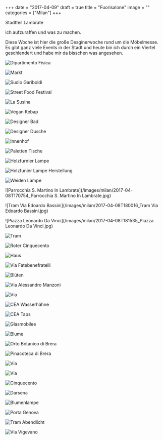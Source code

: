 +++
date = "2017-04-09"
draft = true
title = "Fuorisalone"
image = ""
categories = ["Milan"]
+++

Stadtteil Lambrate

ich aufzuraffen und was zu machen.

Diese Woche ist hier die große Desginerwoche rund um die Möbelmesse.
Es gibt ganz viele Events in der Stadt
und heute bin ich durch ein Viertel geschlendert
und habe mir da bisschen was angesehen.

![Dipartimento Fisica](/images/milan/2017-04-08T150840_Dipartimento-Fisica.jpg)

![Markt](/images/milan/2017-04-08T151810_Markt.jpg)

![Sudio Gariboldi](/images/milan/2017-04-08T154144_Sudio-Gariboldi.jpg)

![Street Food Festival](/images/milan/2017-04-08T160317_Street-Food-Festival.jpg)

![La Susina](/images/milan/2017-04-08T161106_La-Susina.jpg)

![Vegan Kebap](/images/milan/2017-04-08T161736_Vegan-Kebap.jpg)

![Designer Bad](/images/milan/2017-04-08T164521_Designer-Bad.jpg)

![Designer Dusche](/images/milan/2017-04-08T164618_Designer-Dusche.jpg)

![Innenhof](/images/milan/2017-04-08T164722_Innenhof.jpg)

![Paletten Tische](/images/milan/2017-04-08T165010_Paletten-Tische.jpg)

![Holzfurnier Lampe](/images/milan/2017-04-08T165534_Holzfurnier-Lampe.jpg)

![Holzfunier Lampe Herstellung](/images/milan/2017-04-08T165546_Holzfunier-Lampe-Herstellung.jpg)

![Weiden Lampe](/images/milan/2017-04-08T165836_Weiden-Lampe.jpg)

![Parrocchia S. Martino In Lambrate](/images/milan/2017-04-08T170754_Parrocchia S. Martino In Lambrate.jpg)

![Tram Via Edoardo Bassini](/images/milan/2017-04-08T180016_Tram Via Edoardo Bassini.jpg)

![Piazza Leonardo Da Vinci](/images/milan/2017-04-08T181535_Piazza Leonardo Da Vinci.jpg)

![Tram](/images/milan/2017-04-09T132536_Tram.jpg)

![Roter Cinquecento](/images/milan/2017-04-09T132823_Roter-Cinquecento.jpg)

![Haus](/images/milan/2017-04-09T134427_Haus.jpg)

![Via Fatebenefratelli](/images/milan/2017-04-09T140725_Via-Fatebenefratelli.jpg)

![Blüten](/images/milan/2017-04-09T141600_Blüten.jpg)

![Via Alessandro Manzoni](/images/milan/2017-04-09T141731_Via-Alessandro-Manzoni.jpg)

![Via](/images/milan/2017-04-09T142110_Via.jpg)

![CEA Wasserhähne](/images/milan/2017-04-09T143547_CEA-Wasserhähne.jpg)

![CEA Taps](/images/milan/2017-04-09T143630_CEA-Taps.jpg)

![Glasmobilee](/images/milan/2017-04-09T164020_Glasmobilee.jpg)

![Blume](/images/milan/2017-04-09T164200_Blume.jpg)

![Orto Botanico di Brera](/images/milan/2017-04-09T164756_Orto-Botanico-di-Brera.jpg)

![Pinacoteca di Brera](/images/milan/2017-04-09T165416_Pinacoteca-di-Brera.jpg)

![Via](/images/milan/2017-04-09T171442_Via.jpg)

![Via](/images/milan/2017-04-09T171545_Via.jpg)

![Cinquecento](/images/milan/2017-04-09T175446_Cinquecento.jpg)

![Darsena](/images/milan/2017-04-09T180140_Darsena.jpg)

![Blumenlampe](/images/milan/2017-04-09T181509_Blumenlampe.jpg)

![Porta Genova](/images/milan/2017-04-09T190512_Porta-Genova.jpg)

![Tram Abendlicht](/images/milan/2017-04-09T190522_Tram-Abendlicht.jpg)

![Via Vigevano](/images/milan/2017-04-09T190700_Via-Vigevano.jpg)
